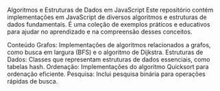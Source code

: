 Algoritmos e Estruturas de Dados em JavaScript
Este repositório contém implementações em JavaScript de diversos algoritmos e estruturas de dados fundamentais. É uma coleção de exemplos práticos e educativos para ajudar no aprendizado e na compreensão desses conceitos.

Conteúdo
Grafos: Implementações de algoritmos relacionados a grafos, como busca em largura (BFS) e o algoritmo de Dijkstra.
Estruturas de Dados: Classes que representam estruturas de dados essenciais, como tabelas hash.
Ordenação: Implementações do algoritmo Quicksort para ordenação eficiente.
Pesquisa: Inclui pesquisa binária para operações rápidas de busca.
